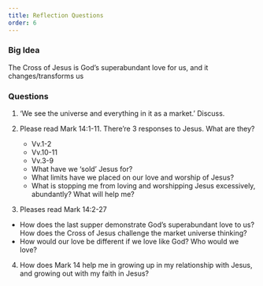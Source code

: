 ```yaml
---
title: Reflection Questions
order: 6
---
```


### Big Idea 
The Cross of Jesus is God’s superabundant love for us, and it changes/transforms us

### Questions
1. ‘We see the universe and everything in it as a market.’ Discuss. 
2. Please read Mark 14:1-11. There’re 3 responses to Jesus. What are they? 
    - Vv.1-2
    - Vv.10-11
    - Vv.3-9
    - What have we ‘sold’ Jesus for? 
    - What limits have we placed on our love and worship of Jesus? 
    - What is stopping me from loving and worshipping Jesus excessively, abundantly? What will help me? 

3. Pleases read Mark 14:2-27 
  - How does the last supper demonstrate God’s superabundant love to us? How does the Cross of Jesus challenge the market universe thinking? 
  - How would our love be different if we love like God? Who would we love? 

4. How does Mark 14 help me in growing up in my relationship with Jesus, and growing out with my faith in Jesus? 

